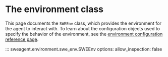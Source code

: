 # The environment class

This page documents the `SWEEnv` class, which provides the environment for the agent to interact with.
To learn about the configuration objects used to specify the behavior of the environment,
see the [environment configuration reference page](env_config.md).

::: sweagent.environment.swe_env.SWEEnv
    options:
      allow_inspection: false